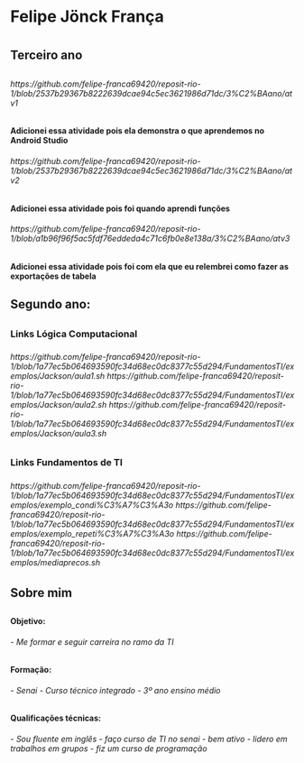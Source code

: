 <h1/>Felipe Jönck França<h1>
  
  <h2/>Terceiro ano<h2>
<h6/>https://github.com/felipe-franca69420/reposit-rio-1/blob/2537b29367b8222639dcae94c5ec3621986d71dc/3%C2%BAano/atv1<h6>
  <h4/>Adicionei essa atividade pois ela demonstra o que aprendemos no Android Studio<h4>
<h6/>https://github.com/felipe-franca69420/reposit-rio-1/blob/2537b29367b8222639dcae94c5ec3621986d71dc/3%C2%BAano/atv2<h6>
  <h4/>Adicionei essa atividade pois foi quando aprendi funções<h4>
<h6/>https://github.com/felipe-franca69420/reposit-rio-1/blob/a1b96f96f5ac5fdf76eddeda4c71c6fb0e8e138a/3%C2%BAano/atv3<h6>
  <h4/>Adicionei essa atividade pois foi com ela que eu relembrei como fazer as exportações de tabela<h4>

  
  <h2/>Segundo ano:<h2>
<h3/>Links Lógica Computacional<h3>
<h6/>https://github.com/felipe-franca69420/reposit-rio-1/blob/1a77ec5b064693590fc34d68ec0dc8377c55d294/FundamentosTI/exemplos/Jackson/aula1.sh
https://github.com/felipe-franca69420/reposit-rio-1/blob/1a77ec5b064693590fc34d68ec0dc8377c55d294/FundamentosTI/exemplos/Jackson/aula2.sh
https://github.com/felipe-franca69420/reposit-rio-1/blob/1a77ec5b064693590fc34d68ec0dc8377c55d294/FundamentosTI/exemplos/Jackson/aula3.sh<h6>
<h3/>Links Fundamentos de TI<h3>
<h6/>https://github.com/felipe-franca69420/reposit-rio-1/blob/1a77ec5b064693590fc34d68ec0dc8377c55d294/FundamentosTI/exemplos/exemplo_condi%C3%A7%C3%A3o
https://github.com/felipe-franca69420/reposit-rio-1/blob/1a77ec5b064693590fc34d68ec0dc8377c55d294/FundamentosTI/exemplos/exemplo_repeti%C3%A7%C3%A3o
https://github.com/felipe-franca69420/reposit-rio-1/blob/1a77ec5b064693590fc34d68ec0dc8377c55d294/FundamentosTI/exemplos/mediaprecos.sh<h6>
<h2/>Sobre mim<h2>

<h4/>Objetivo:<h4>
<h6/>- Me formar e seguir carreira no ramo da TI<h6>

<h4/>Formação:<h4>
<h6/>- Senai
- Curso técnico integrado
- 3º ano ensino médio<h6>

<h4/>Qualificações técnicas:<h4> 
<h6/>- Sou fluente em inglês
- faço curso de TI no senai
- bem ativo
- lidero em trabalhos em grupos
- fiz um curso de programação<h6>
